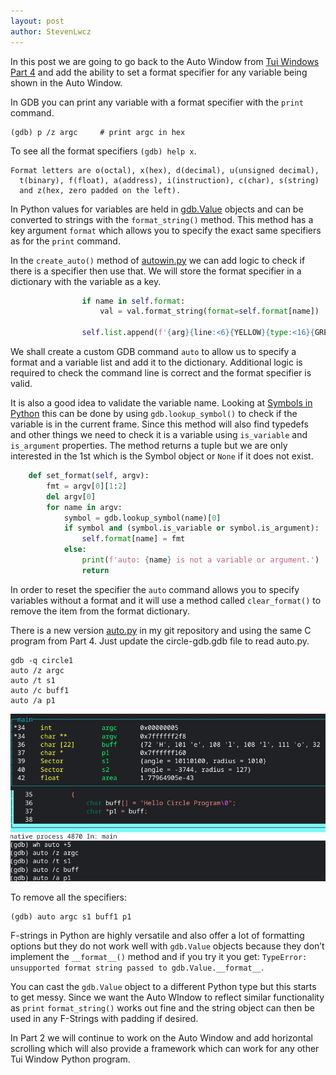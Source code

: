 ```yaml
---
layout: post
author: StevenLwcz
---
```


In this post we are going to go back to the Auto Window from [Tui Windows Part 4](https://stevenlwcz.github.io/2022/03/13/The-Gdb-Python-API-For-Tui-Windows-Part-4.html) and add the ability to set a format specifier for any variable being shown in the Auto Window.

In GDB you can print any variable with a format specifier with the `print` command.

```
(gdb) p /z argc     # print argc in hex
```

To see all the format specifiers `(gdb) help x`.

```
Format letters are o(octal), x(hex), d(decimal), u(unsigned decimal),
  t(binary), f(float), a(address), i(instruction), c(char), s(string)
  and z(hex, zero padded on the left).
```

In Python values for variables are held in [gdb.Value](https://sourceware.org/gdb/onlinedocs/gdb/Values-From-Inferior.html) objects and can be converted to strings with the `format_string()` method. This method has a key argument `format` which allows you to specify the exact same specifiers as for the `print` command.

In the `create_auto()` method of [autowin.py](https://github.com/StevenLwcz/gdb-python-blog/blob/main/auto-win.py) we can add logic to check if there is a specifier then use that. We will store the format specifier in a dictionary with the variable as a key.

```python
                if name in self.format:
                    val = val.format_string(format=self.format[name])

                self.list.append(f'{arg}{line:<6}{YELLOW}{type:<16}{GREEN}{name:<10}{hint}{val}{RESET}{NL}')
```

We shall create a custom GDB command `auto` to allow us to specify a format and a variable list and add it to the dictionary. Additional logic is required to check the command line is correct and the format specifier is valid.

It is also a good idea to validate the variable name. Looking at [Symbols in Python](https://sourceware.org/gdb/onlinedocs/gdb/Symbols-In-Python.html) this can be done by using 
`gdb.lookup_symbol()` to check if the variable is in the current frame. Since this method will also find typedefs and other things we need to check it is a variable using `is_variable` and `is_argument` properties. The method returns a tuple but we are only interested in the 1st which is the Symbol object or `None` if it does not exist.


```python
    def set_format(self, argv):
        fmt = argv[0][1:2]
        del argv[0]
        for name in argv:
            symbol = gdb.lookup_symbol(name)[0]
            if symbol and (symbol.is_variable or symbol.is_argument):
                self.format[name] = fmt
            else:
                print(f'auto: {name} is not a variable or argument.')
                return
```

In order to reset the specifier the `auto` command allows you to specify variables without a format and it will use a method called `clear_format()` to remove the item from the format dictionary.

There is a new version [auto.py](https://github.com/StevenLwcz/gdb-python-blog/blob/dev/auto.py) in my git repository and using the same C program from Part 4. Just update the circle-gdb.gdb file to read auto.py.

```
gdb -q circle1
auto /z argc
auto /t s1
auto /c buff1
auto /a p1
```
![Auto Wimdow](/images/TuiWindow7.png)

To remove all the specifiers:

```
(gdb) auto argc s1 buff1 p1
```

F-strings in Python are highly versatile and also offer a lot of formatting options but they do not work well with `gdb.Value` objects because they don’t implement the `__format__()` method and if you try it you get:
`TypeError: unsupported format string passed to gdb.Value.__format__`.  

You can cast the `gdb.Value` object to a different Python type but this starts to get messy.
Since we want the Auto WIndow to reflect similar functionality as `print` `format_string()` works out fine and the string object can then be used in any F-Strings with padding if desired.

In Part 2 we will continue to work on the Auto Window and add horizontal scrolling which will also provide a framework which can work for any other Tui Window Python program.

